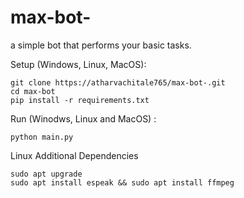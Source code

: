 # max-bot-
a simple bot that performs your basic tasks.
 
Setup (Windows, Linux, MacOS):
```
git clone https://atharvachitale765/max-bot-.git
cd max-bot
pip install -r requirements.txt
```
Run (Winodws, Linux and MacOS) :
```
python main.py
```
Linux Additional Dependencies 
```
sudo apt upgrade
sudo apt install espeak && sudo apt install ffmpeg
```